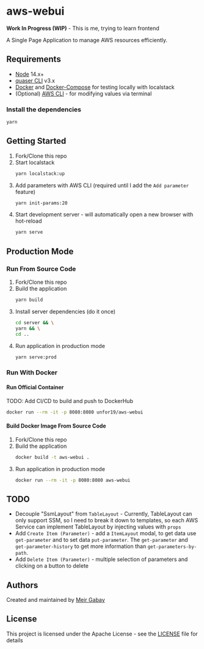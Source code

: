 # aws-webui

**Work In Progress (WIP)** - This is me, trying to learn frontend

A Single Page Application to manage AWS resources efficiently.

## Requirements

- [Node](https://nodejs.org/en/download/) 14.x+
- [quaser CLI](https://quasar.dev/quasar-cli/installation) v3.x
- [Docker](https://docs.docker.com/get-docker/) and [Docker-Compose](https://docs.docker.com/compose/install/) for testing locally with localstack
- (Optional) [AWS CLI](https://docs.aws.amazon.com/cli/latest/userguide/cli-chap-install.html) - for modifying values via terminal
### Install the dependencies
```bash
yarn
```

## Getting Started

1. Fork/Clone this repo
1. Start localstack
    ```bash
    yarn localstack:up
    ```
1. Add parameters with AWS CLI (required until I add the `Add parameter` feature)
   ```bash
   yarn init-params:20
   ```
1. Start development server - will automatically open a new browser with hot-reload
   ```bash
   yarn serve
   ```

## Production Mode

### Run From Source Code

1. Fork/Clone this repo
1. Build the application
    ```bash
    yarn build
    ```
1. Install server dependencies (do it once)
   ```bash
   cd server && \
   yarn && \
   cd ..
   ```
1. Run application in production mode
   ```bash
   yarn serve:prod
   ```

### Run With Docker

#### Run Official Container

TODO: Add CI/CD to build and push to DockerHub

```bash
docker run --rm -it -p 8080:8080 unfor19/aws-webui
```

#### Build Docker Image From Source Code

1. Fork/Clone this repo
1. Build the application
   ```bash
   docker build -t aws-webui .
   ```
1. Run application in production mode
   ```bash
   docker run --rm -it -p 8080:8080 aws-webui
   ```

## TODO

- Decouple "SsmLayout" from `TableLayout` - Currently, TableLayout can only support SSM, so I need to break it down to templates, so each AWS Service can implement TableLayout by injecting values with `props`
- Add `Create Item (Parameter)` - add a `ItemLayout` modal, to get data use `get-parameter` and to set data `put-parameter`. The `get-parameter` and `get-parameter-history` to get more information than `get-parameters-by-path`.
- Add `Delete Item (Parameter)` - multiple selection of parameters and clicking on a button to delete


## Authors

Created and maintained by [Meir Gabay](https://github.com/unfor19)

## License

This project is licensed under the Apache License - see the [LICENSE](https://github.com/unfor19/aws-webui/blob/master/LICENSE) file for details
